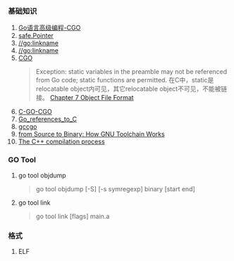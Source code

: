 ### 基础知识

1. [Go语言高级编程-CGO](https://chai2010.cn/advanced-go-programming-book/ch2-cgo/ch2-07-memory.html)
2. [safe.Pointer](https://studygolang.com/articles/20847)
3. [//go:linkname](https://studygolang.com/articles/15842)
4. [//go:linkname](https://golang.org/src/cmd/compile/doc.go?h=Compile)
5. [CGO](https://golang.org/cmd/cgo/)
   >Exception: static variables in the preamble may not be referenced from Go code; static functions are permitted.
   >在C中，static是relocatable object内可见，其它relocatable object不可见，不能被链接。
   >[Chapter 7 Object File Format](https://docs.oracle.com/cd/E19120-01/open.solaris/819-0690/6n33n7fcb/index.html)
6. [C-GO-CGO](https://blog.golang.org/c-go-cgo)
7. [Go_references_to_C](https://golang.org/cmd/cgo/#hdr-Go_references_to_C)
8. [gccgo](https://golang.org/doc/install/gccgo)
10. [from Source to Binary: How GNU Toolchain Works](https://www.slideshare.net/jserv/from-source-to-binary-how-gnu-toolchain-works)
11. [The C++ compilation process](http://faculty.cs.niu.edu/~mcmahon/CS241/Notes/compile.html)

### GO Tool

1. go tool objdump
   >go tool objdump [-S] [-s symregexp] binary [start end]
   
2. go tool link
   >go tool link [flags] main.a
   
### 格式

1. ELF
